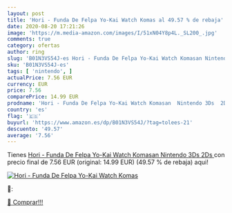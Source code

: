 ```yaml
---
layout: post
title: 'Hori - Funda De Felpa Yo-Kai Watch Komas al 49.57 % de rebaja'
date: 2020-08-20 17:21:26
image: 'https://m.media-amazon.com/images/I/51xN04Y8p4L._SL200_.jpg'
comments: true
category: ofertas
author: ring
slug: 'B01N3VS54J-es Hori - Funda De Felpa Yo-Kai Watch Komasan Nintendo 3Ds 2Ds'
sku: 'B01N3VS54J-es'
tags: [ 'nintendo', ]
actualPrice: 7.56 EUR
currency: EUR
price: 7.56
comparePrice: 14.99 EUR
prodname: 'Hori - Funda De Felpa Yo-Kai Watch Komasan  Nintendo 3Ds  2Ds '
country: 'es'
flag: '🇪🇸'
buyurl: 'https://www.amazon.es/dp/B01N3VS54J/?tag=tolees-21'
descuento: '49.57'
average: '7.56'
---
```


Tienes [Hori - Funda De Felpa Yo-Kai Watch Komasan  Nintendo 3Ds  2Ds ](https://www.amazon.es/dp/B01N3VS54J/?tag=tolees-21) con precio final de  7.56 EUR (original: 14.99 EUR) (49.57 %  de rebaja) aqui!

[![Hori - Funda De Felpa Yo-Kai Watch Komas](https://m.media-amazon.com/images/I/51xN04Y8p4L._SL200_.jpg)](https://www.amazon.es/dp/B01N3VS54J/?tag=tolees-21)

🔎:


[🛒 Comprar!!!](https://www.amazon.es/dp/B01N3VS54J/?tag=tolees-21)
